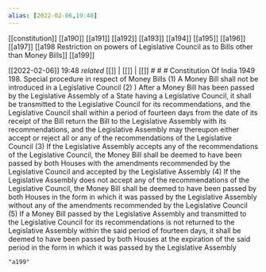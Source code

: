 ```yaml
---
alias: [2022-02-06,19:48]
---
```

[[constitution]] [[a190]] [[a191]] [[a192]] [[a193]] [[a194]] [[a195]] [[a196]] [[a197]] [[a198 Restriction on powers of Legislative Council as to Bills other than Money Bills]] [[a199]]

[[2022-02-06]] 19:48 _related_ [[]] | [[]] | [[]] # # #
Constitution Of India 1949
198. Special procedure in respect of Money Bills
(1) A Money Bill shall not be introduced in a Legislative Council
(2) ) After a Money Bill has been passed by the Legislative Assembly of a State having a Legislative Council, it shall be transmitted to the Legislative Council for its recommendations, and the Legislative Council shall within a period of fourteen days from the date of its receipt of the Bill return the Bill to the Legislative Assembly with its recommendations, and the Legislative Assembly may thereupon either accept or reject all or any of the recommendations of the Legislative Council
(3) If the Legislative Assembly accepts any of the recommendations of the Legislative Council, the Money Bill shall be deemed to have been passed by both Houses with the amendments recommended by the Legislative Council and accepted by the Legislative Assembly
(4) If the Legislative Assembly does not accept any of the recommendations of the Legislative Council, the Money Bill shall be deemed to have been passed by both Houses in the form in which it was passed by the Legislative Assembly without any of the amendments recommended by the Legislative Council
(5) If a Money Bill passed by the Legislative Assembly and transmitted to the Legislative Council for its recommendations is not returned to the Legislative Assembly within the said period of fourteen days, it shall be deemed to have been passed by both Houses at the expiration of the said period in the form in which it was passed by the Legislative Assembly

```query
"a199"
```